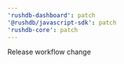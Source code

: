 ```yaml
---
'rushdb-dashboard': patch
'@rushdb/javascript-sdk': patch
'rushdb-core': patch
---
```


Release workflow change

